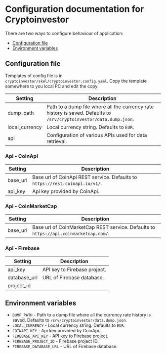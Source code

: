 # Configuration documentation for Cryptoinvestor

There are two ways to configure behaviour of application:

- [Configuration file](#configuration_file)
- [Environment variables](#environment_variables)

## Configuration file

Templates of config file is in `cryptoinvestor/skel/cryptoinvestor.config.yaml`.
Copy the template somewhere to you local PC and edit the copy.

| Setting        | Description                                                                                                         |
| -------------- | ------------------------------------------------------------------------------------------------------------------- |
| dump_path      | Path to a dump file where all the currency rate history is saved. Defaults to `/srv/cryptoinvestor/data.dump.json`. |
| local_currency | Local currency string. Defaults to `EUR`.                                                                           |
| api            | Configuration of various APIs used for data retrieval.                                                              |

### Api - CoinApi

| Setting  | Description                                                                  |
| -------- | ---------------------------------------------------------------------------- |
| base_url | Base url of CoinApi REST service. Defaults to `https://rest.coinapi.io/v1/`. |
| api_key  | Api key provided by CoinApi.                                                 |

### Api - CoinMarketCap

| Setting  | Description                                                                           |
| -------- | ------------------------------------------------------------------------------------- |
| base_url | Base url of CoinMarketCap REST service. Defaults to `https://api.coinmarketcap.com/`. |

### Api - Firebase

| Setting      | Description                  |
| ------------ | ---------------------------- |
| api_key      | API key to Firebase project. |
| database_url | URL of Firebase database.    |
| project_id   |          |

## Environment variables

- `DUMP_PATH` - Path to a dump file where all the currency rate history is saved. Defaults to `/srv/cryptoinvestor/data.dump.json`.
- `LOCAL_CURRENCY` - Local currency string. Defaults to `EUR`.
- `COINAPI_KEY` - Api key provided by CoinApi.
- `FIREBASE_API_KEY` - API key to Firebase project.
- `FIREBASE_PROJECT_ID` - Firebase project ID.
- `FIREBASE_DATABASE_URL` - URL of Firebase database.
